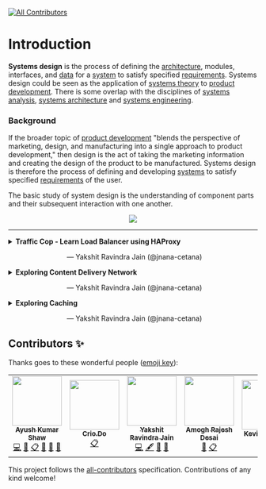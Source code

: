 <!-- ALL-CONTRIBUTORS-BADGE:START - Do not remove or modify this section -->
[![All Contributors](https://img.shields.io/badge/all_contributors-6-orange.svg?style=flat-square)](#contributors-)
<!-- ALL-CONTRIBUTORS-BADGE:END -->

# Introduction

**Systems design** is the process of defining the [architecture](https://en.wikipedia.org/wiki/Systems_architecture), modules, interfaces, and [data](https://en.wikipedia.org/wiki/Data) for a [system](https://en.wikipedia.org/wiki/System) to satisfy specified [requirements](https://en.wikipedia.org/wiki/Requirement). Systems design could be seen as the application of [systems theory](https://en.wikipedia.org/wiki/Systems_theory) to [product development](https://en.wikipedia.org/wiki/Product_development). There is some overlap with the disciplines of [systems analysis](https://en.wikipedia.org/wiki/Systems_analysis), [systems architecture](https://en.wikipedia.org/wiki/Systems_architecture) and [systems engineering](https://en.wikipedia.org/wiki/Systems_engineering).

### Background

If the broader topic of [product development](https://en.wikipedia.org/wiki/Product_development) "blends the perspective of marketing, design, and manufacturing into a single approach to product development," then design is the act of taking the marketing information and creating the design of the product to be manufactured. Systems design is therefore the process of defining and developing [systems](https://en.wikipedia.org/wiki/System) to satisfy specified [requirements](https://en.wikipedia.org/wiki/Requirement) of the user.

The basic study of system design is the understanding of component parts and their subsequent interaction with one another.

<div align = "center">
    <img src = "https://raw.githubusercontent.com/Crio-Bytes/Demo-Repo/master/Maintainer%20Resources/img/micro-bytes-header.png">
</div>

<hr />

<!-- MicroByte Showcase section starts -->

<details>
  <summary><b>Traffic Cop - Learn Load Balancer using HAProxy</b></summary>


  ```
  How does Google manage to respond to our query within seconds? Good question! 
  Most users of the web are unaware of the sheer scale of the search engine 
  responsible for bringing content across the Internet. The boom in the digital 
  revolution has resulted in increased usage of the Internet with Google facing the 
  heat of the increasing demand in terms of million requests per second to serve 
  their loyal customers.

  Sites like Google which bring in high-volume traffic may inadvertently be faced 
  with frequent server upgrades, so that page speed and, in turn, usability, doesn’t 
  suffer for their loyal customers. Often, however, simple hardware upgrades aren’t 
  enough to handle the vast traffic that some sites draw.

  So how do Google ensures that it won’t burst into figurative flames as page visits 
  skyrocket? The concept of Load Balancing comes into picture.

  ```

</details>

&nbsp;&nbsp;&nbsp;&nbsp;&nbsp;&nbsp;&nbsp;&nbsp;&nbsp;&nbsp;&nbsp;&nbsp;&nbsp;&nbsp;&nbsp;&nbsp;&nbsp;&nbsp;&nbsp;&nbsp;&nbsp;&nbsp;&nbsp;&nbsp;&nbsp;&nbsp;&nbsp;&nbsp;&nbsp;&nbsp;— Yakshit Ravindra Jain (@jnana-cetana)

<!-- MicroByte Showcase section ends -->

<!-- MicroByte Showcase section starts -->

<details>
  <summary><b>Exploring Content Delivery Network</b></summary>


  ```
  Entertainment content has always had humans hooked from the very beginnings of 
  mankind. We all love to binge watch web series like Breaking Bad, Money Heist, 
  Stranger things, The Boys, Scam 1992 etc on respective platforms like Netflix, 
  Amazon Prime, Sony Liv,etc. Did it ever occur in your mind how the OTT platorm are 
  able to provide their content so blazingly fast without any interruption across the 
  globe ?

  The Internet is a constantly-changing mechanism, and new forms of data and content 
  are constantly being created. Soon after it was made commercially available, the 
  problem of pushing massive amounts of data to the end user as fast as possible had 
  to be solved. Enter CDNs.

  ```

</details>

&nbsp;&nbsp;&nbsp;&nbsp;&nbsp;&nbsp;&nbsp;&nbsp;&nbsp;&nbsp;&nbsp;&nbsp;&nbsp;&nbsp;&nbsp;&nbsp;&nbsp;&nbsp;&nbsp;&nbsp;&nbsp;&nbsp;&nbsp;&nbsp;&nbsp;&nbsp;&nbsp;&nbsp;&nbsp;&nbsp;— Yakshit Ravindra Jain (@jnana-cetana)

<!-- MicroByte Showcase section ends -->

<!-- MicroByte Showcase section starts -->

<details>
  <summary><b>Exploring Caching</b></summary>


  ```
  When hearing the word **Cache** the first thing that comes into normal people’s 
  mind is money, but what all the Computer Geeks hear and understand is a place where 
  computer stores recently used information.

  To respect the sentiments of the Computer Geeks, let's define it in a standard 
  course of action given below:-

  *Caching* refers to the use of a faster medium to prevent a slower medium from 
  slowing down the performance of a computer.

  Certain components, like the CPU, have a small amount of physical cache memory 
  built into them so that they can quickly access the information they need, rather 
  than waiting for the information to be sent to them through the busses.

  In this microbyte, we will commence by a small Case Study of Caching in real life 
  so the laymen can relate to it, learn LRU Algorithm through visual representation 
  (talk less show more) methodology, and explore the application of cache in 
  computer systems like Linux Page Cache and DNS Cache. 

  ```

</details>

&nbsp;&nbsp;&nbsp;&nbsp;&nbsp;&nbsp;&nbsp;&nbsp;&nbsp;&nbsp;&nbsp;&nbsp;&nbsp;&nbsp;&nbsp;&nbsp;&nbsp;&nbsp;&nbsp;&nbsp;&nbsp;&nbsp;&nbsp;&nbsp;&nbsp;&nbsp;&nbsp;&nbsp;&nbsp;&nbsp;— Yakshit Ravindra Jain (@jnana-cetana)

<!-- MicroByte Showcase section ends -->

## Contributors ✨

Thanks goes to these wonderful people ([emoji key](https://allcontributors.org/docs/en/emoji-key)):

<!-- ALL-CONTRIBUTORS-LIST:START - Do not remove or modify this section -->
<!-- prettier-ignore-start -->
<!-- markdownlint-disable -->

<table>
  <tr>
    <td align="center"><a href="http://ak-shaw-portfolio.netlify.app"><img src="https://avatars0.githubusercontent.com/u/51538194?v=4" width="100px;" alt=""/><br /><sub><b>Ayush Kumar Shaw</b></sub></a><br /><a href="https://github.com/Crio-Bytes/System-Design/commits?author=Ak-Shaw" title="Code">💻</a> <a href="https://github.com/Crio-Bytes/System-Design/commits?author=Ak-Shaw" title="Documentation">📖</a> <a href="#eventOrganizing-Ak-Shaw" title="Event Organizing">📋</a> <a href="#ideas-Ak-Shaw" title="Ideas, Planning, & Feedback">🤔</a> <a href="#maintenance-Ak-Shaw" title="Maintenance">🚧</a> <a href="https://github.com/Crio-Bytes/System-Design/pulls?q=is%3Apr+reviewed-by%3AAk-Shaw" title="Reviewed Pull Requests">👀</a></td>
    <td align="center"><a href="https://crio.do/"><img src="https://avatars0.githubusercontent.com/u/51743602?v=4" width="100px;" alt=""/><br /><sub><b>Crio.Do</b></sub></a><br /><a href="#eventOrganizing-CrioDo" title="Event Organizing">📋</a></td>
    <td align="center"><a href="https://github.com/jnana-cetana"><img src="https://avatars1.githubusercontent.com/u/72009286?v=4" width="100px;" alt=""/><br /><sub><b>Yakshit Ravindra Jain</b></sub></a><br /><a href="https://github.com/Crio-Bytes/System-Design/commits?author=jnana-cetana" title="Code">💻</a> <a href="#content-jnana-cetana" title="Content">🖋</a> <a href="https://github.com/Crio-Bytes/System-Design/commits?author=jnana-cetana" title="Documentation">📖</a> <a href="#ideas-jnana-cetana" title="Ideas, Planning, & Feedback">🤔</a></td>
    <td align="center"><a href="https://github.com/amoghrajesh"><img src="https://avatars2.githubusercontent.com/u/35884252?v=4" width="100px;" alt=""/><br /><sub><b>Amogh Rajesh Desai</b></sub></a><br /><a href="https://github.com/Crio-Bytes/System-Design/pulls?q=is%3Apr+reviewed-by%3Aamoghrajesh" title="Reviewed Pull Requests">👀</a> <a href="#eventOrganizing-amoghrajesh" title="Event Organizing">📋</a></td>
    <td align="center"><a href="https://kevinpaulose05.github.io/"><img src="https://avatars3.githubusercontent.com/u/64629493?v=4" width="100px;" alt=""/><br /><sub><b>Kevin Paulose</b></sub></a><br /><a href="https://github.com/Crio-Bytes/System-Design/pulls?q=is%3Apr+reviewed-by%3AKevinpaulose05" title="Reviewed Pull Requests">👀</a> <a href="#eventOrganizing-Kevinpaulose05" title="Event Organizing">📋</a></td>
    <td align="center"><a href="https://www.youtube.com/channel/UC9eDh5ByrCT2WinIji5Qyig"><img src="https://avatars2.githubusercontent.com/u/62458868?v=4" width="100px;" alt=""/><br /><sub><b>Sudhanshu tiwari</b></sub></a><br /><a href="https://github.com/Crio-Bytes/System-Design/pulls?q=is%3Apr+reviewed-by%3Asudhanshutiwari264" title="Reviewed Pull Requests">👀</a> <a href="#eventOrganizing-sudhanshutiwari264" title="Event Organizing">📋</a></td>
  </tr>
</table>


<!-- markdownlint-enable -->
<!-- prettier-ignore-end -->
<!-- ALL-CONTRIBUTORS-LIST:END -->

This project follows the [all-contributors](https://github.com/all-contributors/all-contributors) specification. Contributions of any kind welcome!